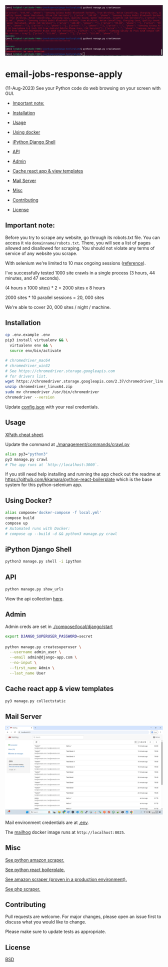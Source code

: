 <img src="https://github.com/kkamara/useful/raw/main/selenium-py.png" alt="selenium-py.png" />

# email-jobs-response-apply

(11-Aug-2023) See your Python code do web browsing on your screen with GUI.

* [Important note:](#note)

* [Installation](#installation)

* [Usage](#usage)

* [Using docker](#using-docker)

* [iPython Django Shell](#ipython-django-shell)

* [API](#api)

* [Admin](#admin)

* [Cache react app & view templates](#cache-templates)

* [Mail Server](#mail-server)

* [Misc](#misc)

* [Contributing](#contributing)

* [License](#license)

## Important note: <a name="note"></a>

Before you try to scrape any website, go through its robots.txt file. You can access it via `domainname/robots.txt`. There, you will see a list of pages allowed and disallowed for scraping. You should not violate any terms of service of any website you scrape.

With selenium we're limited to 10 max ongoing sessions ([reference](https://forum.katalon.com/t/what-is-the-relationship-between-the-setting-max-concurrent-instances-and-selenium-grid-settings-maxinstances-and-maxsessions/48082/2)).

I've successfully tested 1000 site crawls in a single process (3 hours, 44 minutes, and 47 seconds).

(4 hours x 1000 sites) * 2 = 2000 sites x 8 hours

2000 sites * 10 parallel sessions = 20, 000 sites

We're able to cover 20, 000 sites / night / machine. 

## Installation

```bash
cp .env.example .env
pip3 install virtualenv && \
  virtualenv env && \
  source env/bin/activate
```

```bash
# chromedriver_mac64
# chromedriver_win32
# See https://chromedriver.storage.googleapis.com
# for drivers list.
wget https://chromedriver.storage.googleapis.com/2.37/chromedriver_linux64.zip
unzip chromedriver_linux64.zip
sudo mv chromedriver /usr/bin/chromedriver
chromedriver --version
```

Update [config.json](https://github.com/kkamara/email-jobs-response-apply/blob/main/config.json) with your real credentials.

## Usage

[XPath cheat sheet](https://devhints.io/xpath).

Update the command at [./management/commands/crawl.py](https://raw.githubusercontent.com/kkamara/selenium-py/main/email-jobs-response-apply/management/commands/crawl.py)

```bash
alias py3="python3"
py3 manage.py crawl
# The app runs at `http://localhost:3000`.
```

If you still need help installing and running the app check out the readme at https://github.com/kkamara/python-react-boilerplate which is the base system for this python-selenium app.

## Using Docker?

```bash
alias compose='docker-compose -f local.yml'
compose build
compose up
# Automated runs with Docker:
# compose up --build -d && python3 manage.py crawl
```

## iPython Django Shell

```bash
python3 manage.py shell -i ipython
```

## API

```bash
python manage.py show_urls
```

View the api collection [here](https://documenter.getpostman.com/view/17125932/UVyxQYrt).

## Admin

Admin creds are set in [./compose/local/django/start](https://raw.githubusercontent.com/kkamara/email-jobs-response-apply/main/compose/local/django/start)

```bash
export DJANGO_SUPERUSER_PASSWORD=secret

python manage.py createsuperuser \
  --username admin_user \
  --email admin@django-app.com \
  --no-input \
  --first_name Admin \
  --last_name User
```

## Cache react app & view templates <a name="cache-templates"></a>

```bash
py3 manage.py collectstatic
```

## Mail Server

![docker-mailhog.png](https://raw.githubusercontent.com/kkamara/useful/main/docker-mailhog.png)

Mail environment credentials are at [.env](https://raw.githubusercontent.com/kkamara/email-jobs-response-apply/main/.env.example).

The [mailhog](https://github.com/mailhog/MailHog) docker image runs at `http://localhost:8025`.

## Misc

[See python amazon scraper.](https://github.com/kkamara/python-amazon-scraper)

[See python react boilerplate.](https://github.com/kkamara/django-react-boilerplate)

[See amazon scraper (proven in a production environment).](https://github.com/kkamara/amazon-scraper)

[See php scraper.](https://github.com/kkamara/php-scraper)

## Contributing
Pull requests are welcome. For major changes, please open an issue first to discuss what you would like to change.

Please make sure to update tests as appropriate.

## License
[BSD](https://opensource.org/licenses/BSD-3-Clause)
